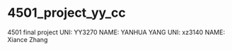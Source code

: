 # 4501_project_yy_cc
 4501 final project
UNI: YY3270
NAME: YANHUA YANG
UNI: xz3140
NAME: Xiance Zhang	
